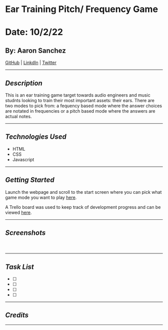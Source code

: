 # Ear Training Pitch/ Frequency Game

# Date: 10/2/22

## By: Aaron Sanchez

[GitHub](https://github.com/Aaron-G-Sanchez) | [LinkdIn](https://www.linkedin.com/feed/) | [Twitter](https://twitter.com/?lang=en)

---

## **_Description_**

This is an ear training game target towards audio engineers and music studnts looking to train their most important assets: their ears. There are two modes to pick from: a fequency based mode where the answer choices are notated in frequencies or a pitch based mode where the answers are actual notes.

---

## **_Technologies Used_**

- HTML
- CSS
- Javascript

---

## **_Getting Started_**

Launch the webpage and scroll to the start screen where you can pick what game mode you want to play [here]().

A Trello board was used to keep track of development progress and can be viewed [here](https://trello.com/invite/b/44bmat3h/4f33f2bfa3a9ecf55451d23361ee4830/pitch-and-frequency-ear-training-game).

---

## **_Screenshots_**

####

![]()

####

![]()

---

## **_Task List_**

- [ ]
- [ ]
- [ ]
- [ ]

---

## **_Credits_**

---

